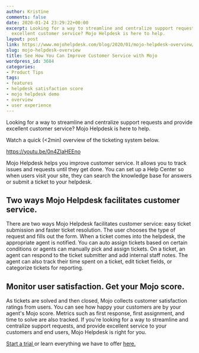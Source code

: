 ```yaml
---
author: Kristine
comments: false
date: 2020-01-24 23:29:22+00:00
excerpt: Looking for a way to streamline and centralize support requests and provide
  excellent customer service? Mojo Helpdesk is here to help.
layout: post
link: https://www.mojohelpdesk.com/blog/2020/01/mojo-helpdesk-overview/
slug: mojo-helpdesk-overview
title: See How You Can Improve Customer Service with Mojo
wordpress_id: 3684
categories:
- Product Tips
tags:
- features
- helpdesk satisfaction score
- mojo helpdesk demo
- overview
- user experience
---
```





Looking for a way to streamline and centralize support requests and provide excellent customer service? Mojo Helpdesk is here to help.







Watch a quick (<2min) overview of the ticketing system below.








https://youtu.be/0n4ZIaHEEno








Mojo Helpdesk helps you improve customer service. It allows you to track issues and requests until they get done. You can set up a Help Center so when users visit your site, they can search the knowledge base for answers or submit a ticket to your helpdesk. 







## Two ways Mojo Helpdesk facilitates customer service.







There are two ways Mojo Helpdesk facilitates customer service: easy ticket submission and faster ticket resolution. The user chooses the type of request and fills out the form. When a ticket comes into the helpdesk, the appropriate agent is notified. You can auto assign tickets based on certain conditions or agents can manually pick and assign tickets. On a ticket, an agent can respond to the ticket submitter and add internal staff notes. The agent can also track their time spent on a ticket, edit ticket fields, or categorize tickets for reporting. 







## Monitor user satisfaction. Get your Mojo score.







As tickets are solved and then closed, Mojo collects customer satisfaction ratings from users. You can see how happy your customers are by your agent's Mojo score. Metrics such as first response, first assignment, and time to solve are also tracked. If you're looking for a way to streamline and centralize support requests, and provide excellent service to your customers and end users, Mojo Helpdesk is right for you.  








[Start a trial ](https://signup.mojohelpdesk.com/signup/register/90?referer)or learn everything we have to offer [here.](https://www.mojohelpdesk.com/pricing/)



